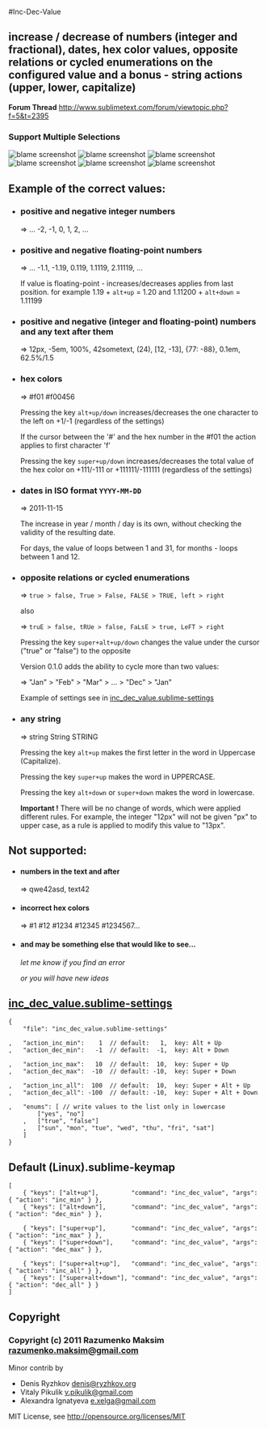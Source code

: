#Inc-Dec-Value

## increase / decrease of numbers (integer and fractional), dates, hex color values, opposite relations or cycled enumerations on the configured value and a bonus - string actions (upper, lower, capitalize)

**Forum Thread**
http://www.sublimetext.com/forum/viewtopic.php?f=5&t=2395

### Support Multiple Selections

![blame screenshot](https://github.com/rmaksim/Sublime-Text-2-Inc-Dec-Value/raw/master/inc_dec_number.gif)
![blame screenshot](https://github.com/rmaksim/Sublime-Text-2-Inc-Dec-Value/raw/master/inc_dec_hex_color.gif)
![blame screenshot](https://github.com/rmaksim/Sublime-Text-2-Inc-Dec-Value/raw/master/inc_dec_opposite.gif)
![blame screenshot](https://github.com/rmaksim/Sublime-Text-2-Inc-Dec-Value/raw/master/inc_dec_float.gif)
![blame screenshot](https://github.com/rmaksim/Sublime-Text-2-Inc-Dec-Value/raw/master/inc_dec_dates.gif)
![blame screenshot](https://github.com/rmaksim/Sublime-Text-2-Inc-Dec-Value/raw/master/inc_dec_strings.gif)


Example of the correct values:
------------------------------

  * ### positive and negative integer numbers

    => ... -2, -1, 0, 1, 2, ...


  * ### positive and negative floating-point numbers

    => ... -1.1, -1.19, 0.119, 1.1119, 2.11119, ...

    If value is floating-point - increases/decreases applies from last position.
    for example 1.19 + `alt+up` = 1.20 and 1.11200 + `alt+down` = 1.11199


  * ### positive and negative (integer and floating-point) numbers and any text after them

    => 12px, -5em, 100%, 42sometext, (24), [12, -13], {77: -88}, 0.1em, 62.5%/1.5


  * ### hex colors

    => #f01 #f00456

    Pressing the key `alt+up/down` increases/decreases
    the one character to the left on +1/-1 (regardless of the settings)

    If the cursor between the '#' and the hex number in the #f01
    the action applies to first character 'f'

    Pressing the key `super+up/down` increases/decreases
    the total value of the hex color on +111/-111 or +111111/-111111
    (regardless of the settings)


  * ### dates in ISO format `YYYY-MM-DD`

    => 2011-11-15

    The increase in year / month / day is its own,
    without checking the validity of the resulting date.

    For days, the value of loops between 1 and 31,
    for months - loops between 1 and 12.


  * ### opposite relations or cycled enumerations

    => `true > false, True > False, FALSE > TRUE, left > right`

    also

    => `truE > false, tRUe > false, FaLsE > true, LeFT > right`

    Pressing the key `super+alt+up/down`
    changes the value under the cursor ("true" or "false") to the opposite

    Version 0.1.0 adds the ability to cycle more than two values:

    => "Jan" > "Feb" > "Mar" > ... > "Dec" > "Jan"

    Example of settings see in
    <a href="https://github.com/rmaksim/Sublime-Text-2-Inc-Dec-Value/blob/master/inc_dec_value.sublime-settings">inc\_dec\_value.sublime-settings</a>


  * ### any string

    => string String STRING

    Pressing the key `alt+up` makes the first letter in the word in Uppercase (Capitalize).

    Pressing the key `super+up` makes the word in UPPERCASE.

    Pressing the key `alt+down` or `super+down` makes the word in lowercase.

    **Important !**
    There will be no change of words, which were applied different rules.
    For example, the integer "12px"
    will not be given "px" to upper case,
    as a rule is applied to modify this value to "13px".


Not supported:
--------------

  * #### numbers in the text and after

    => qwe42asd, text42

  * #### incorrect hex colors

    => #1 #12 #1234 #12345 #1234567...

  * #### and may be something else that would like to see...

    *let me know if you find an error*

    *or you will have new ideas*


<a href="https://github.com/rmaksim/Sublime-Text-2-Inc-Dec-Value/blob/master/inc_dec_value.sublime-settings">inc\_dec\_value.sublime-settings</a>
--------------------------------

    {
        "file": "inc_dec_value.sublime-settings"

    ,   "action_inc_min":    1  // default:   1,  key: Alt + Up
    ,   "action_dec_min":   -1  // default:  -1,  key: Alt + Down

    ,   "action_inc_max":   10  // default:  10,  key: Super + Up
    ,   "action_dec_max":  -10  // default: -10,  key: Super + Down

    ,   "action_inc_all":  100  // default:  10,  key: Super + Alt + Up
    ,   "action_dec_all": -100  // default: -10,  key: Super + Alt + Down

    ,   "enums": [ // write values to the list only in lowercase
            ["yes", "no"]
        ,   ["true", "false"]
        ,   ["sun", "mon", "tue", "wed", "thu", "fri", "sat"]
        ]
    }


Default (Linux).sublime-keymap
------------------------------

    [
        { "keys": ["alt+up"],         "command": "inc_dec_value", "args": { "action": "inc_min" } },
        { "keys": ["alt+down"],       "command": "inc_dec_value", "args": { "action": "dec_min" } },

        { "keys": ["super+up"],       "command": "inc_dec_value", "args": { "action": "inc_max" } },
        { "keys": ["super+down"],     "command": "inc_dec_value", "args": { "action": "dec_max" } },

        { "keys": ["super+alt+up"],   "command": "inc_dec_value", "args": { "action": "inc_all" } },
        { "keys": ["super+alt+down"], "command": "inc_dec_value", "args": { "action": "dec_all" } }
    ]


Copyright
---------
### Copyright (c) 2011 Razumenko Maksim <razumenko.maksim@gmail.com>

Minor contrib by

  * Denis Ryzhkov <denis@ryzhkov.org>
  * Vitaly Pikulik <v.pikulik@gmail.com>
  * Alexandra Ignatyeva <e.xelga@gmail.com>

MIT License, see http://opensource.org/licenses/MIT